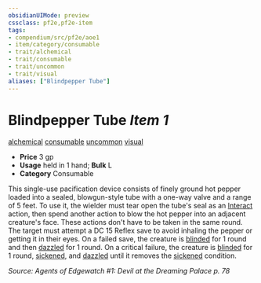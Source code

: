 ```yaml
---
obsidianUIMode: preview
cssclass: pf2e,pf2e-item
tags:
- compendium/src/pf2e/aoe1
- item/category/consumable
- trait/alchemical
- trait/consumable
- trait/uncommon
- trait/visual
aliases: ["Blindpepper Tube"]
---
```

# Blindpepper Tube *Item 1*  
[alchemical](rules/traits/alchemical.md)  [consumable](rules/traits/consumable.md)  [uncommon](rules/traits/uncommon.md)  [visual](rules/traits/visual.md)  

- **Price** 3 gp
- **Usage** held in 1 hand; **Bulk** L
- **Category** Consumable

This single-use pacification device consists of finely ground hot pepper loaded into a sealed, blowgun-style tube with a one-way valve and a range of 5 feet. To use it, the wielder must tear open the tube's seal as an [Interact](rules/actions/interact.md) action, then spend another action to blow the hot pepper into an adjacent creature's face. These actions don't have to be taken in the same round. The target must attempt a DC 15 Reflex save to avoid inhaling the pepper or getting it in their eyes. On a failed save, the creature is [blinded](rules/conditions.md#Blinded) for 1 round and then [dazzled](rules/conditions.md#Dazzled) for 1 round. On a critical failure, the creature is [blinded](rules/conditions.md#Blinded) for 1 round, [sickened](rules/conditions.md#Sickened), and [dazzled](rules/conditions.md#Dazzled) until it removes the [sickened](rules/conditions.md#Sickened) condition.

*Source: Agents of Edgewatch #1: Devil at the Dreaming Palace p. 78*